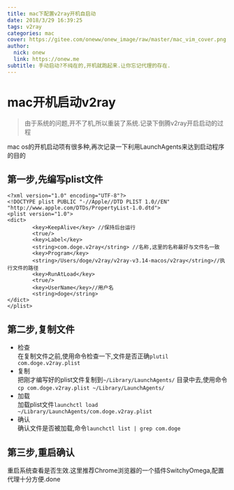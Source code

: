 ```yaml
---
title: mac下配置v2ray开机自启动
date: 2018/3/29 16:39:25
tags: v2ray
categories: mac
cover: https://gitee.com/oneww/onew_image/raw/master/mac_vim_cover.png
author: 
  nick: onew
  link: https://onew.me
subtitle: 手动启动?不纯在的,开机就跑起来.让你忘记代理的存在.
---
```

# mac开机启动v2ray
> 由于系统的问题,开不了机,所以重装了系统.记录下倒腾v2ray开启启动的过程

mac os的开机启动项有很多种,再次记录一下利用LaunchAgents来达到启动程序的目的


## 第一步,先编写plist文件
```
<?xml version="1.0" encoding="UTF-8"?>
<!DOCTYPE plist PUBLIC "-//Apple//DTD PLIST 1.0//EN" "http://www.apple.com/DTDs/PropertyList-1.0.dtd">
<plist version="1.0">
<dict>
        <key>KeepAlive</key> //保持后台运行
        <true/>
        <key>Label</key>
        <string>com.doge.v2ray</string> //名称,这里的名称最好与文件名一致
        <key>Program</key>
        <string>/Users/doge/v2ray/v2ray-v3.14-macos/v2ray</string>//执行文件的路径
        <key>RunAtLoad</key>
        <true/>
        <key>UserName</key>//用户名
        <string>doge</string>
</dict>
</plist>
```

## 第二步,复制文件
- 检查  
    在复制文件之前,使用命令检查一下,文件是否正确`plutil com.doge.v2ray.plist`  
- 复制  
    把刚才编写好的plist文件复制到`~/Library/LaunchAgents/` 目录中去,使用命令`cp com.doge.v2ray.plist ~/Library/LaunchAgents/`  
- 加载  
    加载plist文件`launchctl load ~/Library/LaunchAgents/com.doge.v2ray.plist `
- 确认  
    确认文件是否被加载,命令`launchctl list | grep com.doge`

## 第三步,重启确认
重启系统查看是否生效.这里推荐Chrome浏览器的一个插件SwitchyOmega,配置代理十分方便.done
